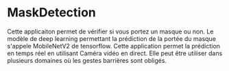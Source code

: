 # MaskDetection
Cette applicaiton permet de vérifier si vous portez un masque ou non.
Le modèle de deep learning permettant la prédiction de la portée du masque s'appele MobileNetV2 de tensorflow.
Cette application permet la prédiction en temps réel en utilisant Caméra vidéo en direct.
Elle peut être utiliser dans plusieurs domaines où les gestes barrières sont obligés.
